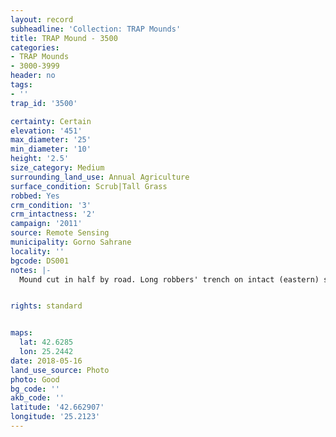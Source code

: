 ```yaml
---
layout: record
subheadline: 'Collection: TRAP Mounds'
title: TRAP Mound - 3500
categories:
- TRAP Mounds
- 3000-3999
header: no
tags:
- ''
trap_id: '3500'

certainty: Certain
elevation: '451'
max_diameter: '25'
min_diameter: '10'
height: '2.5'
size_category: Medium
surrounding_land_use: Annual Agriculture
surface_condition: Scrub|Tall Grass
robbed: Yes
crm_condition: '3'
crm_intactness: '2'
campaign: '2011'
source: Remote Sensing
municipality: Gorno Sahrane
locality: ''
bgcode: DS001
notes: |-
  Mound cut in half by road. Long robbers' trench on intact (eastern) side of mound, but overgrown with brambles (hard to accurately determine dimesions/take photos).


rights: standard


maps:
  lat: 42.6285
  lon: 25.2442
date: 2018-05-16
land_use_source: Photo
photo: Good
bg_code: ''
akb_code: ''
latitude: '42.662907'
longitude: '25.2123'
---
```

